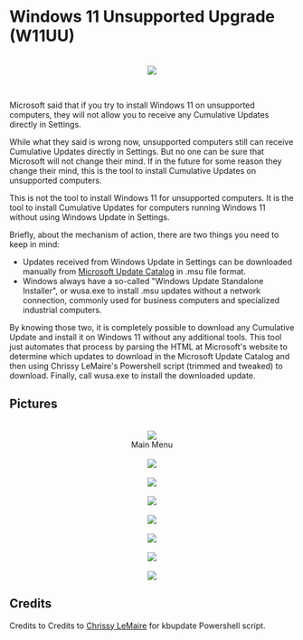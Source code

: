 # Windows 11 Unsupported Upgrade (W11UU)

<p align="center">
  <br>
  <img src="DemoPics/Untitled-1.png">
  <br>
</p>

<br>

Microsoft said that if you try to install Windows 11 on unsupported computers, they will not allow you to receive any Cumulative Updates directly in Settings. 

While what they said is wrong now, unsupported computers still can receive Cumulative Updates directly in Settings. But no one can be sure that Microsoft will not change their mind. If in the future for some reason they change their mind, this is the tool to install Cumulative Updates on unsupported computers.

This is not the tool to install Windows 11 for unsupported computers. It is the tool to install Cumulative Updates for computers running Windows 11 without using Windows Update in Settings.

Briefly, about the mechanism of action, there are two things you need to keep in mind:
- Updates received from Windows Update in Settings can be downloaded manually from [Microsoft Update Catalog](https://catalog.update.microsoft.com) in .msu file format.
- Windows always have a so-called "Windows Update Standalone Installer", or wusa.exe to install .msu updates without a network connection, commonly used for business computers and specialized industrial computers.

By knowing those two, it is completely possible to download any Cumulative Update and install it on Windows 11 without any additional tools. This tool just automates that process by parsing the HTML at Microsoft's website to determine which updates to download in the Microsoft Update Catalog and then using Chrissy LeMaire's Powershell script (trimmed and tweaked) to download. Finally, call wusa.exe to install the downloaded update.

## Pictures

<p align="center">
  <br>
  <img src="DemoPics/1.png">
  <br>
  Main Menu
  <br>
  <br>
  <img src="DemoPics/2.png">
  <br>
  <br>
  <img src="DemoPics/5.png">
  <br>
  <br>
  <img src="DemoPics/6.png">
  <br>
  <br>
  <img src="DemoPics/7.png">
  <br>
  <br>
  <img src="DemoPics/8.png">
  <br>
  <br>
  <img src="DemoPics/3.png">
  <br>
  <br>
  <img src="DemoPics/4.png">
  <br>
</p>

## Credits
Credits to Credits to [Chrissy LeMaire](https://github.com/potatoqualitee/kbupdate) for kbupdate Powershell script.
